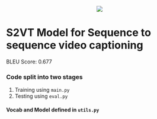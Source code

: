 <p align="center">
  <img src="https://user-images.githubusercontent.com/67758714/182042867-150784ab-43a5-4507-8517-181e827b06f3.PNG" />
</p>

# S2VT Model for Sequence to sequence video captioning
BLEU Score: 0.677

### Code split into two stages
1. Training using `main.py`
2. Testing using `eval.py`

#### Vocab and Model defined in `utils.py`
